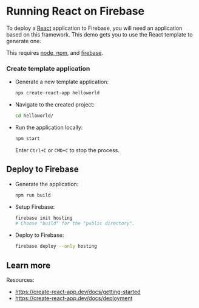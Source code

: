 # Running React on Firebase

<!--- Generated 2022-08-24 06:42:26.221503 -->

To deploy a [React](https://reactjs.org/) application to Firebase, you will need an application
based on this framework. This demo gets you to use the React template to generate one. 

This requires [node, npm](https://cloud.google.com/nodejs/docs/setup), and [firebase](https://cloud.google.com/firestore/docs/client/get-firebase).


### Create template application


* Generate a new template application: 

    ```bash
    npx create-react-app helloworld
    ```




* Navigate to the created project:

    ```bash
    cd helloworld/
    ```

* Run the application locally:

    ```bash
    npm start
    ```

    

    Enter `Ctrl+C` or `CMD+C` to stop the process.




## Deploy to Firebase

* Generate the application: 

    ```bash
    npm run build
    ```

* Setup Firebase: 

    ```bash
    firebase init hosting
    # Choose "build" for the "public directory".
    ```

* Deploy to Firebase: 

    ```bash
    firebase deploy --only hosting
    ```



## Learn more

Resources: 

- https://create-react-app.dev/docs/getting-started
- https://create-react-app.dev/docs/deployment
